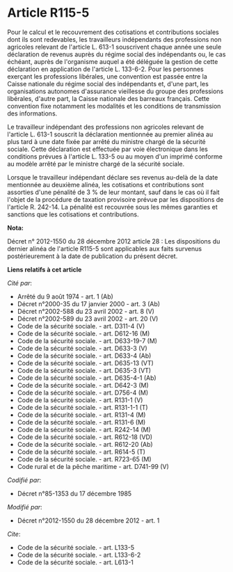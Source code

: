 # Article R115-5

Pour le calcul et le recouvrement des cotisations et contributions sociales dont ils sont redevables, les travailleurs
indépendants des professions non agricoles relevant de l'article L. 613-1 souscrivent chaque année une seule déclaration de
revenus auprès du régime social des indépendants ou, le cas échéant, auprès de l'organisme auquel a été déléguée la gestion
de cette déclaration en application de l'article L. 133-6-2. Pour les personnes exerçant les professions libérales, une
convention est passée entre la Caisse nationale du régime social des indépendants et, d'une part, les organisations autonomes
d'assurance vieillesse du groupe des professions libérales, d'autre part, la Caisse nationale des barreaux français. Cette
convention fixe notamment les modalités et les conditions de transmission des informations. 

Le travailleur indépendant des professions non agricoles relevant de l'article L. 613-1 souscrit la déclaration mentionnée au
premier alinéa au plus tard à une date fixée par arrêté du ministre chargé de la sécurité sociale. Cette déclaration est
effectuée par voie électronique dans les conditions prévues à l'article L. 133-5 ou au moyen d'un imprimé conforme au modèle
arrêté par le ministre chargé de la sécurité sociale. 

Lorsque le travailleur indépendant déclare ses revenus au-delà de la date mentionnée au deuxième alinéa, les cotisations et
contributions sont assorties d'une pénalité de 3 % de leur montant, sauf dans le cas où il fait l'objet de la procédure de
taxation provisoire prévue par les dispositions de l'article R. 242-14. La pénalité est recouvrée sous les mêmes garanties et
sanctions que les cotisations et contributions.

**Nota:**

Décret n° 2012-1550 du 28 décembre 2012 article 28 : Les dispositions du dernier alinéa de l'article R115-5 sont applicables
aux faits survenus postérieurement à la date de publication du présent décret.

**Liens relatifs à cet article**

_Cité par_:

  - Arrêté du 9 août 1974 - art. 1 (Ab)
  - Décret n°2000-35 du 17 janvier 2000 - art. 3 (Ab)
  - Décret n°2002-588 du 23 avril 2002 - art. 8 (V)
  - Décret n°2002-589 du 23 avril 2002 - art. 20 (V)
  - Code de la sécurité sociale. - art. D311-4 (V)
  - Code de la sécurité sociale. - art. D612-16 (M)
  - Code de la sécurité sociale. - art. D633-19-7 (M)
  - Code de la sécurité sociale. - art. D633-3 (V)
  - Code de la sécurité sociale. - art. D633-4 (Ab)
  - Code de la sécurité sociale. - art. D635-13 (VT)
  - Code de la sécurité sociale. - art. D635-3 (VT)
  - Code de la sécurité sociale. - art. D635-4-1 (Ab)
  - Code de la sécurité sociale. - art. D642-3 (M)
  - Code de la sécurité sociale. - art. D756-4 (M)
  - Code de la sécurité sociale. - art. R131-1 (V)
  - Code de la sécurité sociale. - art. R131-1-1 (T)
  - Code de la sécurité sociale. - art. R131-4 (M)
  - Code de la sécurité sociale. - art. R131-6 (M)
  - Code de la sécurité sociale. - art. R242-14 (M)
  - Code de la sécurité sociale. - art. R612-18 (VD)
  - Code de la sécurité sociale. - art. R612-20 (Ab)
  - Code de la sécurité sociale. - art. R614-5 (T)
  - Code de la sécurité sociale. - art. R723-65 (M)
  - Code rural et de la pêche maritime - art. D741-99 (V)

_Codifié par_:

  - Décret n°85-1353 du 17 décembre 1985

_Modifié par_:

  - Décret n°2012-1550 du 28 décembre 2012 - art. 1

_Cite_:

  - Code de la sécurité sociale. - art. L133-5
  - Code de la sécurité sociale. - art. L133-6-2
  - Code de la sécurité sociale. - art. L613-1
